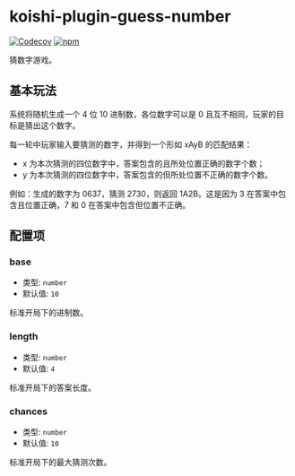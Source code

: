 # koishi-plugin-guess-number

[![Codecov](https://img.shields.io/codecov/c/guess-number/koishijs/koishi-plugin-guess-number?style=flat-square)](https://codecov.io/gh/koishijs/koishi-plugin-guess-number)
[![npm](https://img.shields.io/npm/v/koishi-plugin-guess-number?style=flat-square)](https://www.npmjs.com/package/koishi-plugin-guess-number)

猜数字游戏。

## 基本玩法

系统将随机生成一个 4 位 10 进制数，各位数字可以是 0 且互不相同，玩家的目标是猜出这个数字。

每一轮中玩家输入要猜测的数字，并得到一个形如 xAyB 的匹配结果：

- x 为本次猜测的四位数字中，答案包含的且所处位置正确的数字个数；
- y 为本次猜测的四位数字中，答案包含的但所处位置不正确的数字个数。

例如：生成的数字为 0637，猜测 2730，则返回 1A2B。这是因为 3 在答案中包含且位置正确，7 和 0 在答案中包含但位置不正确。

## 配置项

### base

- 类型: `number`
- 默认值: `10`

标准开局下的进制数。

### length

- 类型: `number`
- 默认值: `4`

标准开局下的答案长度。

### chances

- 类型: `number`
- 默认值: `10`

标准开局下的最大猜测次数。

